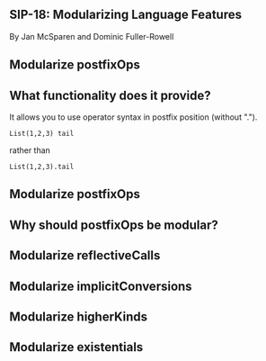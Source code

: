 ## SIP-18: Modularizing Language Features

By Jan McSparen and Dominic Fuller-Rowell


## Modularize postfixOps

What functionality does it provide?
-----------------------------------

It allows you to use operator syntax in postfix position (without ".").

``` List(1,2,3) tail ```

rather than

``` List(1,2,3).tail ```

## Modularize postfixOps


Why should postfixOps be modular?
---------------------------------



## Modularize reflectiveCalls


## Modularize implicitConversions


## Modularize higherKinds


## Modularize existentials


